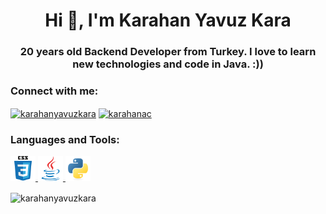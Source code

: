 <h1 align="center">Hi 👋, I'm Karahan Yavuz Kara</h1>
<h3 align="center">20 years old Backend Developer from Turkey. I love to learn new technologies and code in Java. :))</h3>

<h3 align="left">Connect with me:</h3>
<p align="left">
<a href="https://linkedin.com/in/karahanyavuzkara" target="blank"><img align="center" src="https://raw.githubusercontent.com/rahuldkjain/github-profile-readme-generator/master/src/images/icons/Social/linked-in-alt.svg" alt="karahanyavuzkara" height="30" width="40" /></a>
<a href="https://instagram.com/karahanac" target="blank"><img align="center" src="https://raw.githubusercontent.com/rahuldkjain/github-profile-readme-generator/master/src/images/icons/Social/instagram.svg" alt="karahanac" height="30" width="40" /></a>
</p>

<h3 align="left">Languages and Tools:</h3>
<p align="left"> <a href="https://www.w3schools.com/css/" target="_blank" rel="noreferrer"> <img src="https://raw.githubusercontent.com/devicons/devicon/master/icons/css3/css3-original-wordmark.svg" alt="css3" width="40" height="40"/> </a> <a href="https://www.java.com" target="_blank" rel="noreferrer"> <img src="https://raw.githubusercontent.com/devicons/devicon/master/icons/java/java-original.svg" alt="java" width="40" height="40"/> </a> <a href="https://www.python.org" target="_blank" rel="noreferrer"> <img src="https://raw.githubusercontent.com/devicons/devicon/master/icons/python/python-original.svg" alt="python" width="40" height="40"/> </a> </p>

<p><img align="center" src="https://github-readme-stats.vercel.app/api/top-langs?username=karahanyavuzkara&show_icons=true&locale=en&layout=compact" alt="karahanyavuzkara" /></p>

